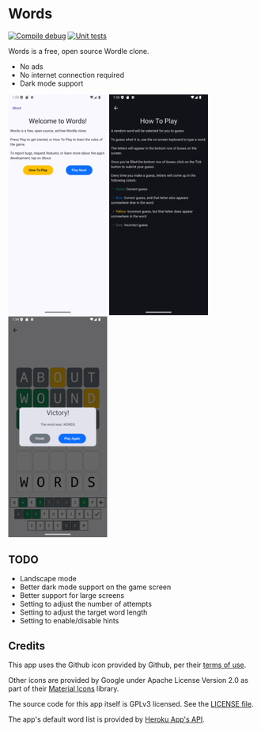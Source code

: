 # Words

[![Compile debug](https://github.com/mcarr823/words-compose/actions/workflows/compile.yml/badge.svg)](https://github.com/mcarr823/words-compose/actions/workflows/compile.yml)
[![Unit tests](https://github.com/mcarr823/words-compose/actions/workflows/unittest.yml/badge.svg)](https://github.com/mcarr823/words-compose/actions/workflows/unittest.yml)

Words is a free, open source Wordle clone.

- No ads
- No internet connection required
- Dark mode support

<img src="screenshots/phone/home-light.png" alt="preview1" width="200"/>
<img src="screenshots/phone/instructions-dark.png" alt="preview1" width="200"/>
<img src="screenshots/phone/victory-light.png" alt="preview3" width="200"/>

## TODO

- Landscape mode
- Better dark mode support on the game screen
- Better support for large screens
- Setting to adjust the number of attempts
- Setting to adjust the target word length
- Setting to enable/disable hints

## Credits

This app uses the Github icon provided by Github, per their [terms of use](https://github.com/logos).

Other icons are provided by Google under Apache License Version 2.0 as part of their [Material Icons](https://developers.google.com/fonts/docs/material_icons) library.

The source code for this app itself is GPLv3 licensed. See the [LICENSE file](./LICENSE).

The app's default word list is provided by [Heroku App's API](https://random-word-api.herokuapp.com/home).